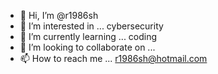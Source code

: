 - 👋 Hi, I’m @r1986sh
- 👀 I’m interested in ... cybersecurity
- 🌱 I’m currently learning ... coding
- 💞️ I’m looking to collaborate on ...
- 📫 How to reach me ... r1986sh@hotmail.com

<!---
r1986sh/r1986sh is a ✨ special ✨ repository because its `README.md` (this file) appears on your GitHub profile.
You can click the Preview link to take a look at your changes.
--->
